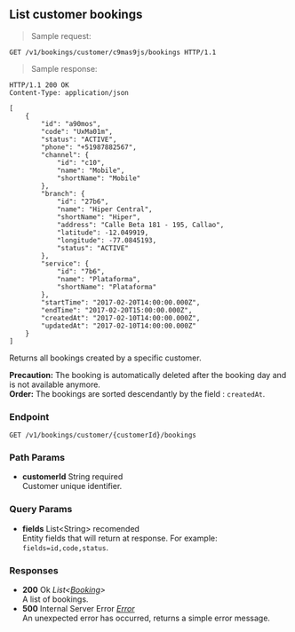 
## List customer bookings

> Sample request:

```http
GET /v1/bookings/customer/c9mas9js/bookings HTTP/1.1
```

> Sample response:

```http
HTTP/1.1 200 OK
Content-Type: application/json

[
    {
        "id": "a90mos",
        "code": "UxMa01m",
        "status": "ACTIVE",
        "phone": "+51987882567",
        "channel": {
            "id": "c10",
            "name": "Mobile",
            "shortName": "Mobile"
        },
        "branch": {
            "id": "27b6",
            "name": "Hiper Central",
            "shortName": "Hiper",
            "address": "Calle Beta 181 - 195, Callao",
            "latitude": -12.049919,
            "longitude": -77.0845193,
            "status": "ACTIVE"
        },
        "service": {
            "id": "7b6",
            "name": "Plataforma",
            "shortName": "Plataforma"
        },
        "startTime": "2017-02-20T14:00:00.000Z",
        "endTime": "2017-02-20T15:00:00.000Z",
        "createdAt": "2017-02-10T14:00:00.000Z",
        "updatedAt": "2017-02-10T14:00:00.000Z"
    }
]
```

Returns all bookings created by a specific customer.

<aside class="warning">
<strong>Precaution:</strong> The booking is automatically deleted after the booking day and is not available anymore.
</aside>

<aside class="notice">
<strong>Order:</strong> The bookings are sorted descendantly by the field : <code>createdAt</code>.
</aside>


### Endpoint

`GET /v1/bookings/customer/{customerId}/bookings`

### Path Params

* **customerId** <span class="param-type">String</span> <span class="required-param">required</span> <br> Customer unique identifier.

### Query Params

* **fields** <span class="param-type">List\<String\></span> <span class="recomended-param">recomended</span> <br> Entity fields that will return at response. For example: `fields=id,code,status`.

### Responses

* **200** <span class="verb-description">Ok</span> *List\<[Booking](#booking)\>* <br>A list of bookings.
* **500** <span class="verb-description">Internal Server Error</span> *[Error](#error)* <br>An unexpected error has occurred, returns a simple error message.

